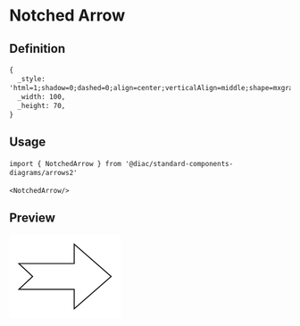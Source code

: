 # Notched Arrow

## Definition

```
{
  _style: 'html=1;shadow=0;dashed=0;align=center;verticalAlign=middle;shape=mxgraph.arrows2.arrow;dy=0.6;dx=40;notch=15;',
  _width: 100,
  _height: 70,
}
```

## Usage

```
import { NotchedArrow } from '@diac/standard-components-diagrams/arrows2'

<NotchedArrow/>
```

## Preview

<img src="./notched-arrow.png" width="200"/>
